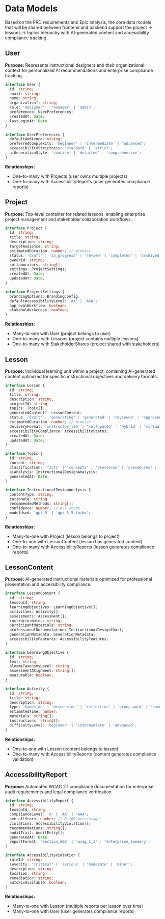 # Data Models

Based on the PRD requirements and Epic analysis, the core data models that will be shared between frontend and backend support the project → lessons → topics hierarchy with AI-generated content and accessibility compliance tracking.

## User

**Purpose:** Represents instructional designers and their organizational context for personalized AI recommendations and enterprise compliance tracking.

```typescript
interface User {
  id: string;
  email: string;
  name: string;
  organization?: string;
  role: 'designer' | 'manager' | 'admin';
  preferences: UserPreferences;
  createdAt: Date;
  lastLoginAt: Date;
}

interface UserPreferences {
  defaultAudience: string;
  preferredComplexity: 'beginner' | 'intermediate' | 'advanced';
  accessibilityStrictness: 'standard' | 'strict';
  aiGenerationStyle: 'concise' | 'detailed' | 'comprehensive';
}
```

**Relationships:**
- One-to-many with Projects (user owns multiple projects)
- One-to-many with AccessibilityReports (user generates compliance reports)

## Project

**Purpose:** Top-level container for related lessons, enabling enterprise project management and stakeholder collaboration workflows.

```typescript
interface Project {
  id: string;
  title: string;
  description: string;
  targetAudience: string;
  estimatedDuration: number; // minutes
  status: 'draft' | 'in_progress' | 'review' | 'completed' | 'archived';
  ownerId: string;
  collaborators: string[];
  settings: ProjectSettings;
  createdAt: Date;
  updatedAt: Date;
}

interface ProjectSettings {
  brandingOptions: BrandingConfig;
  defaultAccessibilityLevel: 'AA' | 'AAA';
  approvalWorkflow: boolean;
  stakeholderAccess: boolean;
}
```

**Relationships:**
- Many-to-one with User (project belongs to user)
- One-to-many with Lessons (project contains multiple lessons)
- One-to-many with StakeholderShares (project shared with stakeholders)

## Lesson

**Purpose:** Individual learning unit within a project, containing AI-generated content optimized for specific instructional objectives and delivery formats.

```typescript
interface Lesson {
  id: string;
  title: string;
  description: string;
  projectId: string;
  topics: Topic[];
  generatedContent?: LessonContent;
  status: 'draft' | 'generating' | 'generated' | 'reviewed' | 'approved';
  estimatedDuration: number; // minutes
  deliveryFormat: 'instructor_led' | 'self_paced' | 'hybrid' | 'virtual_classroom';
  accessibilityCompliance: AccessibilityStatus;
  createdAt: Date;
  updatedAt: Date;
}

interface Topic {
  id: string;
  content: string;
  classification: 'facts' | 'concepts' | 'processes' | 'procedures' | 'principles';
  aiAnalysis: InstructionalDesignAnalysis;
  generatedAt: Date;
}

interface InstructionalDesignAnalysis {
  contentType: string;
  rationale: string;
  recommendedMethods: string[];
  confidence: number; // 0-1 score
  modelUsed: 'gpt-5' | 'gpt-3.5-turbo';
}
```

**Relationships:**
- Many-to-one with Project (lesson belongs to project)
- One-to-one with LessonContent (lesson has generated content)
- One-to-many with AccessibilityReports (lesson generates compliance reports)

## LessonContent

**Purpose:** AI-generated instructional materials optimized for professional presentation and accessibility compliance.

```typescript
interface LessonContent {
  id: string;
  lessonId: string;
  learningObjectives: LearningObjective[];
  activities: Activity[];
  assessments: Assessment[];
  instructorNotes: string;
  participantMaterials: string;
  professionalDocumentation: InstructionalDesignChart;
  generationMetadata: GenerationMetadata;
  accessibilityFeatures: AccessibilityFeatures;
}

interface LearningObjective {
  id: string;
  text: string;
  bloomsTaxonomyLevel: string;
  assessmentAlignment: string[];
  measurable: boolean;
}

interface Activity {
  id: string;
  title: string;
  description: string;
  type: 'hands_on' | 'discussion' | 'reflection' | 'group_work' | 'case_study';
  estimatedTime: number;
  materials: string[];
  instructions: string[];
  difficultyLevel: 'beginner' | 'intermediate' | 'advanced';
}
```

**Relationships:**
- One-to-one with Lesson (content belongs to lesson)
- One-to-many with AccessibilityReports (content generates compliance validation)

## AccessibilityReport

**Purpose:** Automated WCAG 2.1 compliance documentation for enterprise audit requirements and legal compliance verification.

```typescript
interface AccessibilityReport {
  id: string;
  lessonId: string;
  complianceLevel: 'A' | 'AA' | 'AAA';
  overallScore: number; // 0-100 percentage
  violations: AccessibilityViolation[];
  recommendations: string[];
  auditTrail: AuditEntry[];
  generatedAt: Date;
  reportFormat: 'section_508' | 'wcag_2_1' | 'enterprise_summary';
}

interface AccessibilityViolation {
  ruleId: string;
  severity: 'critical' | 'serious' | 'moderate' | 'minor';
  description: string;
  location: string;
  remediation: string;
  autoFixAvailable: boolean;
}
```

**Relationships:**
- Many-to-one with Lesson (multiple reports per lesson over time)
- Many-to-one with User (user generates compliance reports)
